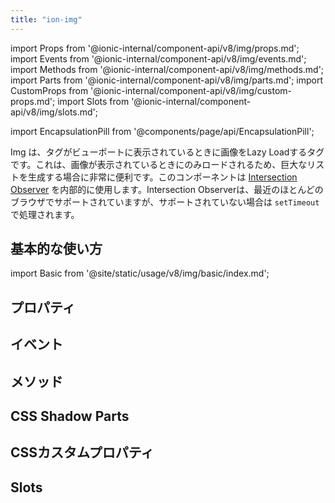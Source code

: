 ```yaml
---
title: "ion-img"
---
```


import Props from '@ionic-internal/component-api/v8/img/props.md';
import Events from '@ionic-internal/component-api/v8/img/events.md';
import Methods from '@ionic-internal/component-api/v8/img/methods.md';
import Parts from '@ionic-internal/component-api/v8/img/parts.md';
import CustomProps from '@ionic-internal/component-api/v8/img/custom-props.md';
import Slots from '@ionic-internal/component-api/v8/img/slots.md';

<head>
  <title>ion-img: Img Tag to Lazy Load Images in Viewport</title>
  <meta name="description" content="Imgタグは、タグがビューポートにあるときに、画像を遅延して読み込みます。大きなリストを作成する際にこのコンポーネントを利用すると、画像が表示されているときだけ読み込まれます。" />
</head>

import EncapsulationPill from '@components/page/api/EncapsulationPill';

<EncapsulationPill type="shadow" />


Img は、タグがビューポートに表示されているときに画像をLazy Loadするタグです。これは、画像が表示されているときにのみロードされるため、巨大なリストを生成する場合に非常に便利です。このコンポーネントは [Intersection Observer](https://caniuse.com/#feat=intersectionobserver) を内部的に使用します。Intersection Observerは、最近のほとんどのブラウザでサポートされていますが、サポートされていない場合は `setTimeout` で処理されます。

## 基本的な使い方

import Basic from '@site/static/usage/v8/img/basic/index.md';

<Basic />

## プロパティ
<Props />

## イベント
<Events />

## メソッド
<Methods />

## CSS Shadow Parts
<Parts />

## CSSカスタムプロパティ
<CustomProps />

## Slots
<Slots />